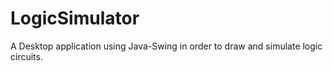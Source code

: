 # LogicSimulator
A Desktop application using Java-Swing in order to draw and simulate logic circuits.
